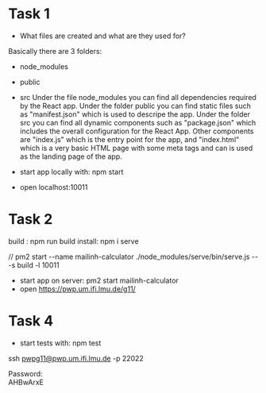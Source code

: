 # Task 1
- What files are created and what are they used for?

Basically there are 3 folders: 
- node_modules
- public
- src
Under the file node_modules you can find all dependencies required by the React app.
Under the folder public you can find static files such as "manifest.json" which is used to descripe the app.
Under the folder src you can find all dynamic components such as "package.json" which includes the overall
configuration for the React App. Other components are "index.js" which is the entry point for the app, and
"index.html" which is a very basic HTML page with some meta tags and can is used as the landing page of the app.

- start app locally with: npm start
- open localhost:10011

# Task 2
build : npm run build
install: npm i serve

// pm2 start --name mailinh-calculator ./node_modules/serve/bin/serve.js -- -s build -l 10011
- start app on server: pm2 start mailinh-calculator
- open https://pwp.um.ifi.lmu.de/g11/


# Task 4
- start tests with: npm test


ssh pwpg11@pwp.um.ifi.lmu.de -p 22022

Password:  
AHBwArxE
